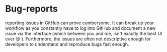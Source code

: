 # Bug-reports
reporting issues in GitHub can prove cumbersome. It can break up your workflow as you constantly have to log into GitHub and document
a new issue via the interface (which between you and me, isn't exactly the best UI ever 😉 ).
Furthermore, the issues are often not descriptive enough for developers to understand and reproduce bugs fast enough.
